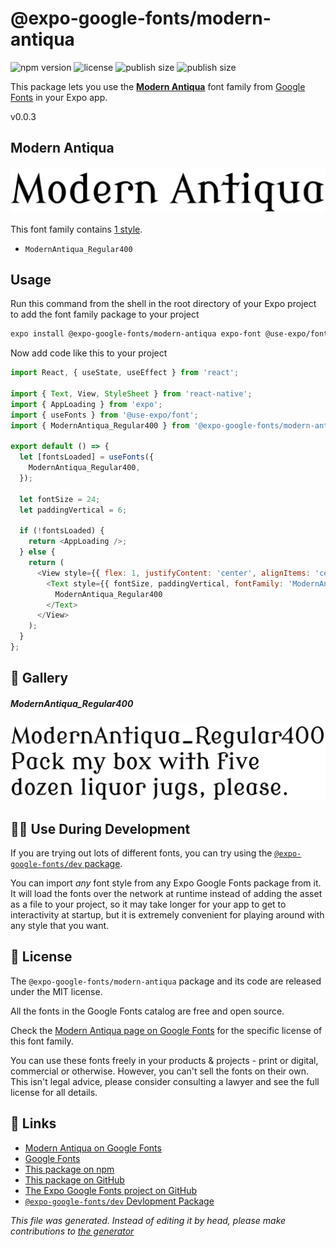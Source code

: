 # @expo-google-fonts/modern-antiqua

![npm version](https://flat.badgen.net/npm/v/@expo-google-fonts/modern-antiqua)
![license](https://flat.badgen.net/github/license/expo/google-fonts)
![publish size](https://flat.badgen.net/packagephobia/install/@expo-google-fonts/modern-antiqua)
![publish size](https://flat.badgen.net/packagephobia/publish/@expo-google-fonts/modern-antiqua)

This package lets you use the [**Modern Antiqua**](https://fonts.google.com/specimen/Modern+Antiqua) font family from [Google Fonts](https://fonts.google.com/) in your Expo app.

v0.0.3

## Modern Antiqua

![Modern Antiqua](./font-family.png)

This font family contains [1 style](#gallery).

- `ModernAntiqua_Regular400`

## Usage

Run this command from the shell in the root directory of your Expo project to add the font family package to your project
```sh
expo install @expo-google-fonts/modern-antiqua expo-font @use-expo/font
```

Now add code like this to your project
```js
import React, { useState, useEffect } from 'react';

import { Text, View, StyleSheet } from 'react-native';
import { AppLoading } from 'expo';
import { useFonts } from '@use-expo/font';
import { ModernAntiqua_Regular400 } from '@expo-google-fonts/modern-antiqua';

export default () => {
  let [fontsLoaded] = useFonts({
    ModernAntiqua_Regular400,
  });

  let fontSize = 24;
  let paddingVertical = 6;

  if (!fontsLoaded) {
    return <AppLoading />;
  } else {
    return (
      <View style={{ flex: 1, justifyContent: 'center', alignItems: 'center' }}>
        <Text style={{ fontSize, paddingVertical, fontFamily: 'ModernAntiqua_Regular400' }}>
          ModernAntiqua_Regular400
        </Text>
      </View>
    );
  }
};

```

## 🔡 Gallery

##### ModernAntiqua_Regular400
![ModernAntiqua_Regular400](./df7e73ec3e130e1a70e2680351228d3e058ceea718f4e7ab314b98ce3978d7f9.ttf.png)


## 👩‍💻 Use During Development

If you are trying out lots of different fonts, you can try using the [`@expo-google-fonts/dev` package](https://github.com/expo/google-fonts/tree/master/font-packages/dev#readme).

You can import *any* font style from any Expo Google Fonts package from it. It will load the fonts
over the network at runtime instead of adding the asset as a file to your project, so it may take longer
for your app to get to interactivity at startup, but it is extremely convenient
for playing around with any style that you want.

## 📖 License

The `@expo-google-fonts/modern-antiqua` package and its code are released under the MIT license.

All the fonts in the Google Fonts catalog are free and open source.

Check the [Modern Antiqua page on Google Fonts](https://fonts.google.com/specimen/Modern+Antiqua) for the specific license of this font family.

You can use these fonts freely in your products & projects - print or digital, commercial or otherwise. However, you can't sell the fonts on their own. This isn't legal advice, please consider consulting a lawyer and see the full license for all details.

## 🔗 Links

- [Modern Antiqua on Google Fonts](https://fonts.google.com/specimen/Modern+Antiqua)
- [Google Fonts](https://fonts.google.com/)
- [This package on npm](https://www.npmjs.com/package/@expo-google-fonts/modern-antiqua)
- [This package on GitHub](https://github.com/expo/google-fonts/tree/master/font-packages/modern-antiqua)
- [The Expo Google Fonts project on GitHub](https://github.com/expo/google-fonts)
- [`@expo-google-fonts/dev` Devlopment Package](https://github.com/expo/google-fonts/tree/master/font-packages/dev)


*This file was generated. Instead of editing it by head, please make contributions to [the generator](https://github.com/expo/google-fonts/tree/master/packages/generator)*
